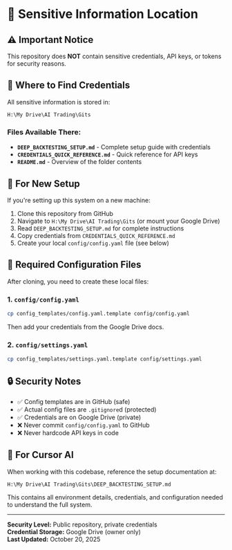# 🔐 Sensitive Information Location

## ⚠️ Important Notice

This repository does **NOT** contain sensitive credentials, API keys, or tokens for security reasons.

## 📍 Where to Find Credentials

All sensitive information is stored in:

```
H:\My Drive\AI Trading\Gits
```

### Files Available There:
- **`DEEP_BACKTESTING_SETUP.md`** - Complete setup guide with credentials
- **`CREDENTIALS_QUICK_REFERENCE.md`** - Quick reference for API keys
- **`README.md`** - Overview of the folder contents

## 🎯 For New Setup

If you're setting up this system on a new machine:

1. Clone this repository from GitHub
2. Navigate to `H:\My Drive\AI Trading\Gits` (or mount your Google Drive)
3. Read `DEEP_BACKTESTING_SETUP.md` for complete instructions
4. Copy credentials from `CREDENTIALS_QUICK_REFERENCE.md`
5. Create your local `config/config.yaml` file (see below)

## 📝 Required Configuration Files

After cloning, you need to create these local files:

### 1. `config/config.yaml`
```bash
cp config_templates/config.yaml.template config/config.yaml
```
Then add your credentials from the Google Drive docs.

### 2. `config/settings.yaml`
```bash
cp config_templates/settings.yaml.template config/settings.yaml
```

## 🔒 Security Notes

- ✅ Config templates are in GitHub (safe)
- ✅ Actual config files are `.gitignore`d (protected)
- ✅ Credentials are on Google Drive (private)
- ❌ Never commit `config/config.yaml` to GitHub
- ❌ Never hardcode API keys in code

## 🤖 For Cursor AI

When working with this codebase, reference the setup documentation at:
```
H:\My Drive\AI Trading\Gits\DEEP_BACKTESTING_SETUP.md
```

This contains all environment details, credentials, and configuration needed to understand the full system.

---

**Security Level:** Public repository, private credentials  
**Credential Storage:** Google Drive (owner only)  
**Last Updated:** October 20, 2025

